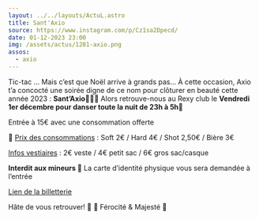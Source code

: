 ```yaml
---
layout: ../../layouts/ActuL.astro
title: Sant'Axio
source: https://www.instagram.com/p/Cz1sa2Dpecd/
date: 01-12-2023 23:00
img: /assets/actus/1201-axio.png
assos:
  - axio
---
```


Tic-tac … Mais c’est que Noël arrive à grands pas… À cette occasion, Axio t’a concocté une soirée digne de ce nom pour clôturer en beauté cette année 2023 : __Sant’Axio🎅🏼🎄__
Alors retrouve-nous au Rexy club le __Vendredi 1er décembre pour danser toute la nuit de 23h à 5h🕺__

Entrée à 15€ avec une consommation offerte

🍻 <u>Prix des consommations</u> :
Soft 2€ / Hard 4€ / Shot 2,50€ / Bière 3€

<u>Infos vestiaires</u> :
2€ veste / 4€ petit sac / 6€ gros sac/casque

**Interdit aux mineurs 🔞**
La carte d’identité physique vous sera demandée à l’entrée

[Lien de la billetterie](https://www.helloasso.com/associations/axio-bde-sorbonne-universite/evenements/sant-axio)

Hâte de vous retrouver! 💚
🦌 Férocité & Majesté 🦈
